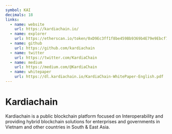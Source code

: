 ```yaml
---
symbol: KAI
decimals: 18
links:
  - name: website
    url: https://kardiachain.io/
  - name: explorer
    url: https://etherscan.io/token/0xD9Ec3ff1f8be459Bb9369b4E79e9Ebcf7141C093
  - name: github
    url: https://github.com/kardiachain
  - name: twitter
    url: https://twitter.com/KardiaChain
  - name: medium
    url: https://medium.com/@KardiaChain
  - name: whitepaper
    url: https://dl.kardiachain.io/KardiaChain-WhitePaper-English.pdf
---
```


# Kardiachain

Kardiachain is a public blockchain platform focused on Interoperability and providing hybrid blockchain solutions for enterprises and governments in Vietnam and other countries in South & East Asia.

